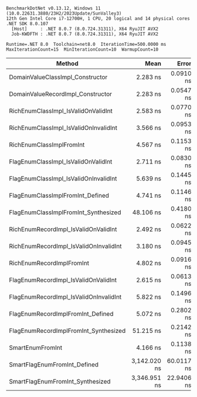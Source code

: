 ```

BenchmarkDotNet v0.13.12, Windows 11 (10.0.22631.3880/23H2/2023Update/SunValley3)
12th Gen Intel Core i7-12700H, 1 CPU, 20 logical and 14 physical cores
.NET SDK 8.0.107
  [Host]     : .NET 8.0.7 (8.0.724.31311), X64 RyuJIT AVX2
  Job-KWDFTH : .NET 8.0.7 (8.0.724.31311), X64 RyuJIT AVX2

Runtime=.NET 8.0  Toolchain=net8.0  IterationTime=500.0000 ms  
MaxIterationCount=15  MinIterationCount=10  WarmupCount=10  

```
| Method                                 | Mean         | Error      | StdDev     | Ratio  | RatioSD |
|--------------------------------------- |-------------:|-----------:|-----------:|-------:|--------:|
| DomainValueClassImpl_Constructor       |     2.283 ns |  0.0910 ns |  0.0542 ns |   0.50 |    0.01 |
| DomainValueRecordImpl_Constructor      |     2.283 ns |  0.0547 ns |  0.0325 ns |   0.50 |    0.01 |
| RichEnumClassImpl_IsValidOnValidInt    |     2.583 ns |  0.0770 ns |  0.0682 ns |   0.56 |    0.02 |
| RichEnumClassImpl_IsValidOnInvalidInt  |     3.566 ns |  0.0953 ns |  0.0744 ns |   0.78 |    0.02 |
| RichEnumClassImplFromInt               |     4.567 ns |  0.1153 ns |  0.0763 ns |   1.00 |    0.00 |
| FlagEnumClassImpl_IsValidOnValidInt    |     2.711 ns |  0.0830 ns |  0.0600 ns |   0.59 |    0.02 |
| FlagEnumClassImpl_IsValidOnInvalidInt  |     5.639 ns |  0.1445 ns |  0.0756 ns |   1.23 |    0.03 |
| FlagEnumClassImplFromInt_Defined       |     4.741 ns |  0.1146 ns |  0.0758 ns |   1.04 |    0.02 |
| FlagEnumClassImplFromInt_Synthesized   |    48.106 ns |  0.4180 ns |  0.2487 ns |  10.53 |    0.18 |
| RichEnumRecordImpl_IsValidOnValidInt   |     2.492 ns |  0.0622 ns |  0.0411 ns |   0.55 |    0.02 |
| RichEnumRecordImpl_IsValidOnInvalidInt |     3.180 ns |  0.0945 ns |  0.0738 ns |   0.70 |    0.03 |
| RichEnumRecordImplFromInt              |     4.802 ns |  0.0916 ns |  0.0606 ns |   1.05 |    0.02 |
| FlagEnumRecordImpl_IsValidOnValidInt   |     2.615 ns |  0.0613 ns |  0.0405 ns |   0.57 |    0.02 |
| FlagEnumRecordImpl_IsValidOnInvalidInt |     5.822 ns |  0.1496 ns |  0.0990 ns |   1.28 |    0.03 |
| FlagEnumRecordImplFromInt_Defined      |     5.072 ns |  0.2802 ns |  0.2621 ns |   1.14 |    0.06 |
| FlagEnumRecordImplFromInt_Synthesized  |    51.215 ns |  0.2142 ns |  0.1275 ns |  11.21 |    0.19 |
| SmartEnumFromInt                       |     4.166 ns |  0.1138 ns |  0.0752 ns |   0.91 |    0.02 |
| SmartFlagEnumFromInt_Defined           | 3,142.020 ns | 60.0117 ns | 39.6940 ns | 688.12 |   14.93 |
| SmartFlagEnumFromInt_Synthesized       | 3,346.951 ns | 22.9406 ns | 13.6516 ns | 732.83 |   11.77 |
